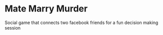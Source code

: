 Mate Marry Murder
==================

Social game that connects two facebook friends for a fun decision making session 
